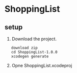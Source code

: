 # ShoppingList

## setup
1. Download the project. 
```
   download zip
   cd ShoppingList-1.0.0
   xcodegen generate
```
2. Opne ShoppingList.xcodeproj
